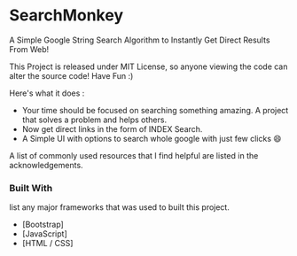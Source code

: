 # SearchMonkey
A Simple Google String Search Algorithm to Instantly Get Direct Results From Web!

This Project is released under MIT License, so anyone viewing the code can alter the source code!
Have Fun :)

Here's what it does :
* Your time should be focused on searching something amazing. A project that solves a problem and helps others.
* Now get direct links in the form of INDEX Search.
* A Simple UI with options to search whole google with just few clicks :smile:

A list of commonly used resources that I find helpful are listed in the acknowledgements.

### Built With

 list any major frameworks that was used to built this project.
* [Bootstrap]
* [JavaScript]
* [HTML / CSS]

